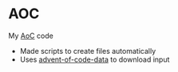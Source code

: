 # AOC
My [AoC](https://adventofcode.com/) code

- Made scripts to create files automatically
- Uses [advent-of-code-data](https://github.com/wimglenn/advent-of-code-data) to download input
